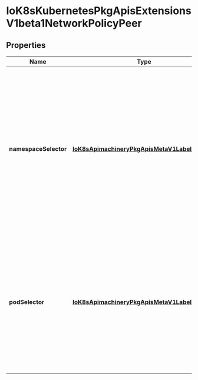 
# IoK8sKubernetesPkgApisExtensionsV1beta1NetworkPolicyPeer

## Properties
Name | Type | Description | Notes
------------ | ------------- | ------------- | -------------
**namespaceSelector** | [**IoK8sApimachineryPkgApisMetaV1LabelSelector**](IoK8sApimachineryPkgApisMetaV1LabelSelector.md) | Selects Namespaces using cluster scoped-labels.  This matches all pods in all namespaces selected by this label selector. This field follows standard label selector semantics. If present but empty, this selector selects all namespaces. |  [optional]
**podSelector** | [**IoK8sApimachineryPkgApisMetaV1LabelSelector**](IoK8sApimachineryPkgApisMetaV1LabelSelector.md) | This is a label selector which selects Pods in this namespace. This field follows standard label selector semantics. If present but empty, this selector selects all pods in this namespace. |  [optional]



